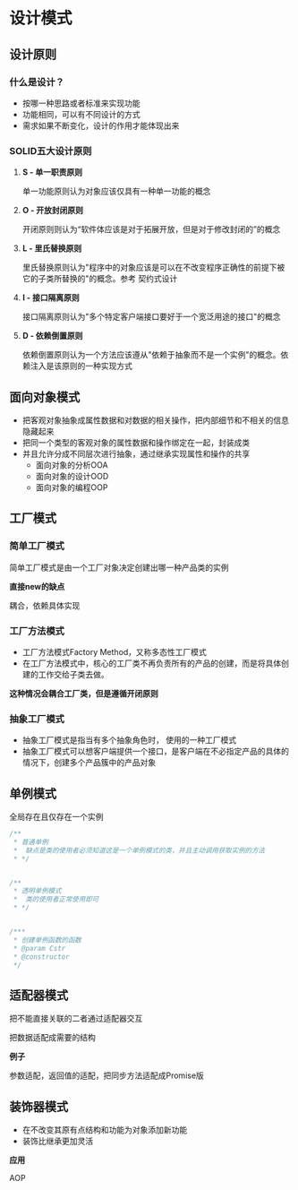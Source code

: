 # 设计模式



## 设计原则

### 

### 什么是设计？

- 按哪一种思路或者标准来实现功能
- 功能相同，可以有不同设计的方式
- 需求如果不断变化，设计的作用才能体现出来



### SOLID五大设计原则

1. **S - 单一职责原则**

   单一功能原则认为对象应该仅具有一种单一功能的概念

2. **O - 开放封闭原则**

   开闭原则则认为“软件体应该是对于拓展开放，但是对于修改封闭的”的概念

3. **L - 里氏替换原则**

   里氏替换原则认为"程序中的对象应该是可以在不改变程序正确性的前提下被它的子类所替换的"的概念。参考 契约式设计

4. **I - 接口隔离原则**

   接口隔离原则认为"多个特定客户端接口要好于一个宽泛用途的接口"的概念

5. **D - 依赖倒置原则** 

   依赖倒置原则认为一个方法应该遵从"依赖于抽象而不是一个实例"的概念。依赖注入是该原则的一种实现方式

   

 

## 面向对象模式

- 把客观对象抽象成属性数据和对数据的相关操作，把内部细节和不相关的信息隐藏起来
- 把同一个类型的客观对象的属性数据和操作绑定在一起，封装成类
- 并且允许分成不同层次进行抽象，通过继承实现属性和操作的共享
  - 面向对象的分析OOA
  - 面向对象的设计OOD
  - 面向对象的编程OOP

### 

## 工厂模式



### 简单工厂模式

简单工厂模式是由一个工厂对象决定创建出哪一种产品类的实例

**直接new的缺点**

耦合，依赖具体实现



### 工厂方法模式

- 工厂方法模式Factory Method，又称多态性工厂模式
- 在工厂方法模式中，核心的工厂类不再负责所有的产品的创建，而是将具体创建的工作交给子类去做。

**这种情况会耦合工厂类，但是遵循开闭原则**



### 抽象工厂模式

- 抽象工厂模式是指当有多个抽象角色时， 使用的一种工厂模式
- 抽象工厂模式可以想客户端提供一个接口，是客户端在不必指定产品的具体的情况下，创建多个产品簇中的产品对象



## 单例模式

全局存在且仅存在一个实例

```js
/**
 * 普通单例
 *  缺点是类的使用者必须知道这是一个单例模式的类，并且主动调用获取实例的方法
 * */


/**
 * 透明单例模式
 *  类的使用者正常使用即可
 * */


/***
 * 创建单例函数的函数
 * @param Cstr
 * @constructor
 */

```



## 适配器模式

把不能直接关联的二者通过适配器交互

把数据适配成需要的结构

**例子**

参数适配，返回值的适配，把同步方法适配成Promise版





## 装饰器模式

- 在不改变其原有点结构和功能为对象添加新功能
- 装饰比继承更加灵活

**应用**

AOP















